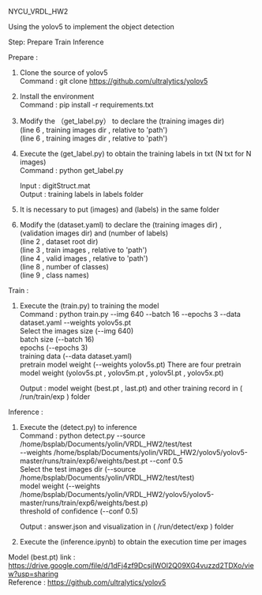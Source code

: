 NYCU_VRDL_HW2  
  
Using the yolov5 to implement the object detection  
  
Step: Prepare Train Inference  
  
  Prepare :  
   
  1. Clone the source of yolov5  
     Command : git clone https://github.com/ultralytics/yolov5
    
  2. Install the environment  
     Command : pip install -r requirements.txt  
       
  3. Modify the （get_label.py） to declare the (training images dir)  
     (line 6 , training images dir , relative to 'path')  
     (line 6 , training images dir , relative to 'path')  
       
  4. Execute the (get_label.py) to obtain the training labels in txt (N txt for N images)  
     Command : python get_label.py  
       
     Input : digitStruct.mat  
     Output : training labels in labels folder  
       
  5. It is necessary to put (images) and (labels) in the same folder  
       
  6. Modify the (dataset.yaml) to declare the (training images dir) , (validation images dir) and (number of labels)  
     (line 2 , dataset root dir)  
     (line 3 , train images  , relative to 'path')   
     (line 4 , valid images  , relative to 'path')   
     (line 8 , number of classes)  
     (line 9 , class names)  
  
  Train :  
    
  1. Execute the (train.py) to training the model  
     Command : python train.py --img 640 --batch 16 --epochs 3 --data dataset.yaml --weights yolov5s.pt  
     Select the images size (--img 640)  
                batch size (--batch 16)  
                epochs (--epochs 3)  
                training data (--data dataset.yaml)  
                pretrain model weight (--weights yolov5s.pt) There are four pretrain model weight (yolov5s.pt , yolov5m.pt , yolov5l.pt , yolov5x.pt) 
                  
     Output : model weight (best.pt , last.pt) and other training record in ( /run/train/exp ) folder  
  
    
  Inference : 
    
  1. Execute the (detect.py) to inference  
     Command : python detect.py --source /home/bsplab/Documents/yolin/VRDL_HW2/test/test  
     --weights /home/bsplab/Documents/yolin/VRDL_HW2/yolov5/yolov5-master/runs/train/exp6/weights/best.pt --conf 0.5  
     Select the test images dir (--source /home/bsplab/Documents/yolin/VRDL_HW2/test/test)  
                model weight (--weights /home/bsplab/Documents/yolin/VRDL_HW2/yolov5/yolov5-master/runs/train/exp6/weights/best.p)  
                threshold of confidence (--conf 0.5)  
                  
     Output : answer.json and visualization in ( /run/detect/exp ) folder  
       
  2. Execute the (inference.ipynb) to obtain the execution time per images       
    
Model (best.pt) link : https://drive.google.com/file/d/1dFj4zf9DcsjIWOl2Q09XG4vuzzd2TDXo/view?usp=sharing       
Reference : https://github.com/ultralytics/yolov5  
